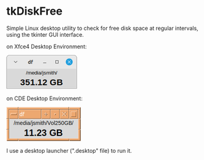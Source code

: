 # tkDiskFree
Simple Linux desktop utility to check for free disk space at regular intervals, using the tkinter GUI interface.

on Xfce4 Desktop Environment:

![tkDiskFree](https://github.com/jmbalaguer/tkDiskFree/blob/main/tkDiskFree(Xfce4).png?raw=true) 

on CDE Desktop Environment:

![tkDiskFree](https://github.com/jmbalaguer/tkDiskFree/blob/main/tkDiskFree(CDE).png?raw=true)

I use a desktop launcher (".desktop" file) to run it. 
